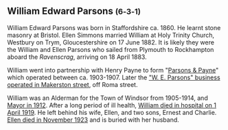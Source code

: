 ## William Edward Parsons <small>(6‑3‑1)</small>

William Edward Parsons was born in Staffordshire ca. 1860. He learnt stone masonry at Bristol. Ellen Simmons married William at Holy Trinity Church, Westbury on Trym, Gloucestershire on 17 June 1882. It is likely they were the William and Ellen Parsons who sailed from Plymouth to Rockhampton aboard the *Ravenscrag*, arriving on 18 April 1883.  

William went into partnership with Henry Payne to form "[Parsons & Payne](https://nla.gov.au/nla.obj-3065199767/view?partId=nla.obj-3065306795#page/n685/mode/1up)" which operated between ca. 1903-1907. Later the ["W. E. Parsons" business operated in Makerston street](https://nla.gov.au/nla.obj-3071140558/view?partId=nla.obj-3071256443#page/n725/mode/1up/search/parsons), off Roma street.


<!--
TODO
<figure markdown>
  ![Insert image of W.E. Parsons mark](../assets/logo/fotc-logo.svg){ width="30%" }
  <figcaption markdown>Insert image of W.E. Parsons' mark. Carving and Plaque on Sarah Jane Webster (4-19-2/3)</figcaption>
</figure>
-->

William was an Alderman for the Town of Windsor from 1905-1914, and [Mayor in 1912](https://trove.nla.gov.au/newspaper/article/175081469?searchTerm=mayor%20Windsor%20PARSONS). After a long period of ill health, [William died in hospital on 1 April 1919](https://trove.nla.gov.au/newspaper/article/192735376?searchTerm=parsons). He left behind his wife, Ellen, and two sons, Ernest and Charlie. [Ellen died in November 1923](https://trove.nla.gov.au/newspaper/article/20678107?searchTerm=Ellen%20Parsons) and is buried with her husband.

<!--
??? warning "Research"

    - https://trove.nla.gov.au/newspaper/article/192735376?searchTerm=parsons%20Rechabite - Upper Roma Street
    - https://trove.nla.gov.au/newspaper/article/175052108?searchTerm=parsons%20monumental%20mason - not 1904 pugh
    - https://trove.nla.gov.au/newspaper/article/174357824?searchTerm=parsons%20monumental%20mason - William Edward Parsons 1905
    - O'Connelltown = Windsor - https://adb.anu.edu.au/biography/wight-george-4850
    - ald 1905 - https://trove.nla.gov.au/newspaper/article/19423377?searchTerm=alderman%20Windsor%20PARSONS, https://trove.nla.gov.au/newspaper/article/19307494?searchTerm=alderman%20Windsor%20PARSONS
    - alderman 1906 with W.h. Bowser https://trove.nla.gov.au/newspaper/article/19453246?searchTerm=alderman%20Windsor%20PARSONS
    - ald 1907 - https://trove.nla.gov.au/newspaper/article/178246971?searchTerm=alderman%20Windsor%20PARSONS
    - ald 1908 - https://trove.nla.gov.au/newspaper/article/19537045?searchTerm=alderman%20Windsor%20PARSONS
    - ald 1909 - https://trove.nla.gov.au/newspaper/article/19571638?searchTerm=mayor%20Windsor%20PARSONS
    - mayor 1912 - https://trove.nla.gov.au/newspaper/article/175081469?searchTerm=mayor%20Windsor%20PARSONS
    - sons, Ernest and Charlie. - https://trove.nla.gov.au/newspaper/article/20535131?searchTerm=William%20Edward%20Parsons%20Ellen
    - [Windsor Town Council chambers](https://apps.des.qld.gov.au/heritage-register/detail/?id=600349) 
    - [Newspaper payment](https://trove.nla.gov.au/newspaper/article/3637019) 
    - [helped Richard Ramo make the Temple of Peace](https://trove.nla.gov.au/newspaper/article/22873160?searchTerm=parsons%20monumental%20mason) - 8 Dec 1924
    - [Protest against increased charges](https://trove.nla.gov.au/newspaper/article/19641409?searchTerm=parsons%20monumental%20mason) - 23 June 1910 - Which W. Parsons?
    - [Heritiage listed house at 68 Sixth Avenue, Windsor, constructed circa 1888 for stonemason William Parsons](https://heritage.brisbane.qld.gov.au/heritage-places/1815)
    - William Roy Parsons d ~12-07-1932 age 31 Years
-->